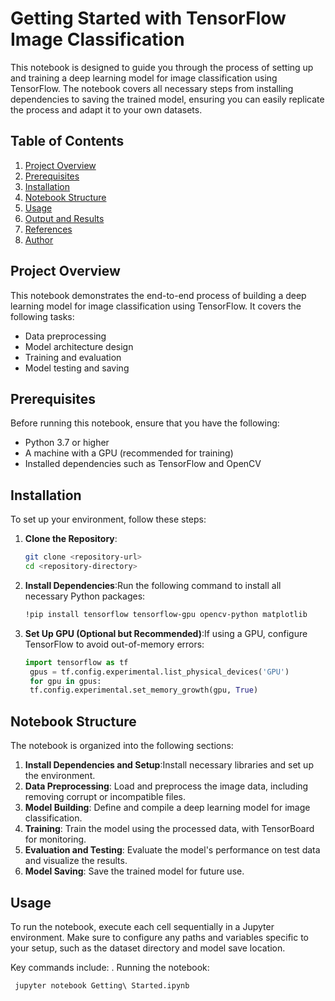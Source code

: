 # Getting Started with TensorFlow Image Classification

This notebook is designed to guide you through the process of setting up and training a deep learning model for image classification using TensorFlow. The notebook covers all necessary steps from installing dependencies to saving the trained model, ensuring you can easily replicate the process and adapt it to your own datasets.

## Table of Contents
1. [Project Overview](#project-overview)
2. [Prerequisites](#prerequisites)
3. [Installation](#installation)
4. [Notebook Structure](#notebook-structure)
5. [Usage](#usage)
6. [Output and Results](#output-and-results)
7. [References](#references)
8. [Author](#author)

## Project Overview
This notebook demonstrates the end-to-end process of building a deep learning model for image classification using TensorFlow. It covers the following tasks:
- Data preprocessing
- Model architecture design
- Training and evaluation
- Model testing and saving

## Prerequisites
Before running this notebook, ensure that you have the following:
- Python 3.7 or higher
- A machine with a GPU (recommended for training)
- Installed dependencies such as TensorFlow and OpenCV

## Installation
To set up your environment, follow these steps:

1. **Clone the Repository**:
   ```bash
   git clone <repository-url>
   cd <repository-directory>
2. **Install Dependencies**:Run the following command to install all necessary Python packages:
   ```bash
   !pip install tensorflow tensorflow-gpu opencv-python matplotlib
3. **Set Up GPU (Optional but Recommended)**:If using a GPU, configure TensorFlow to avoid out-of-memory errors:
   ```python
   import tensorflow as tf
    gpus = tf.config.experimental.list_physical_devices('GPU')
    for gpu in gpus:
    tf.config.experimental.set_memory_growth(gpu, True)
## Notebook Structure
The notebook is organized into the following sections:
  1. **Install Dependencies and Setup**:Install necessary libraries and set up the environment.
  2. **Data Preprocessing**: Load and preprocess the image data, including removing corrupt or incompatible files.
  3. **Model Building**: Define and compile a deep learning model for image classification.
  4. **Training**: Train the model using the processed data, with TensorBoard for monitoring.
  5. **Evaluation and Testing**: Evaluate the model's performance on test data and visualize the results.
  6. **Model Saving**: Save the trained model for future use.

## Usage
To run the notebook, execute each cell sequentially in a Jupyter environment. Make sure to configure any paths and variables specific to your setup, such as the dataset directory and model save location.

Key commands include:
. Running the notebook:
  ```ba sh
   jupyter notebook Getting\ Started.ipynb
